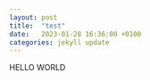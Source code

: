 ```yaml
---
layout: post
title:  "test"
date:   2023-01-28 16:36:00 +0100
categories: jekyll update
---
```


HELLO WORLD
